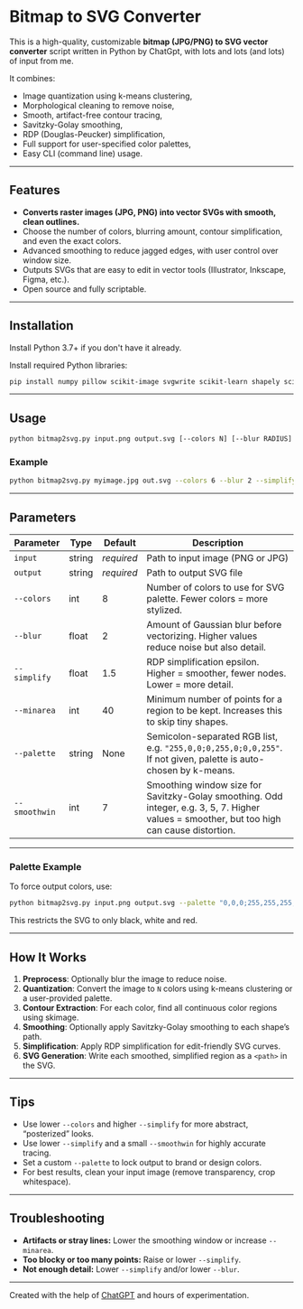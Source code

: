 # Bitmap to SVG Converter

This is a high-quality, customizable **bitmap (JPG/PNG) to SVG vector converter** script written in Python by ChatGpt, with lots and lots (and lots) of input from me.

It combines:
- Image quantization using k-means clustering,
- Morphological cleaning to remove noise,
- Smooth, artifact-free contour tracing,
- Savitzky-Golay smoothing,
- RDP (Douglas-Peucker) simplification,
- Full support for user-specified color palettes,
- Easy CLI (command line) usage.

---

## Features

- **Converts raster images (JPG, PNG) into vector SVGs with smooth, clean outlines.**
- Choose the number of colors, blurring amount, contour simplification, and even the exact colors.
- Advanced smoothing to reduce jagged edges, with user control over window size.
- Outputs SVGs that are easy to edit in vector tools (Illustrator, Inkscape, Figma, etc.).
- Open source and fully scriptable.

---

## Installation

Install Python 3.7+ if you don't have it already.

Install required Python libraries:

```bash
pip install numpy pillow scikit-image svgwrite scikit-learn shapely scipy
```
---

## Usage
```bash 
python bitmap2svg.py input.png output.svg [--colors N] [--blur RADIUS] [--simplify EPSILON] [--minarea MIN] [--palette PALETTE] [--smoothwin WIN]
```

### Example
```bash
python bitmap2svg.py myimage.jpg out.svg --colors 6 --blur 2 --simplify 1.2 --smoothwin 5
```

---

## Parameters

| Parameter      | Type    | Default | Description |
|----------------|---------|---------|-------------|
| `input`        | string  | *required* | Path to input image (PNG or JPG) |
| `output`       | string  | *required* | Path to output SVG file |
| `--colors`     | int     | 8       | Number of colors to use for SVG palette. Fewer colors = more stylized. |
| `--blur`       | float   | 2       | Amount of Gaussian blur before vectorizing. Higher values reduce noise but also detail. |
| `--simplify`   | float   | 1.5     | RDP simplification epsilon. Higher = smoother, fewer nodes. Lower = more detail. |
| `--minarea`    | int     | 40      | Minimum number of points for a region to be kept. Increases this to skip tiny shapes. |
| `--palette`    | string  | None    | Semicolon-separated RGB list, e.g. `"255,0,0;0,255,0;0,0,255"`. If not given, palette is auto-chosen by k-means. |
| `--smoothwin`  | int     | 7       | Smoothing window size for Savitzky-Golay smoothing. Odd integer, e.g. 3, 5, 7. Higher values = smoother, but too high can cause distortion. |

---

### Palette Example

To force output colors, use:
```bash
python bitmap2svg.py input.png output.svg --palette "0,0,0;255,255,255;255,0,0"
```

This restricts the SVG to only black, white and red.

---

## How It Works

1. **Preprocess**: Optionally blur the image to reduce noise.
2. **Quantization**: Convert the image to `N` colors using k-means clustering or a user-provided palette.
3. **Contour Extraction**: For each color, find all continuous color regions using skimage.
4. **Smoothing**: Optionally apply Savitzky-Golay smoothing to each shape’s path.
5. **Simplification**: Apply RDP simplification for edit-friendly SVG curves.
6. **SVG Generation**: Write each smoothed, simplified region as a `<path>` in the SVG.

---

## Tips

- Use lower `--colors` and higher `--simplify` for more abstract, “posterized” looks.
- Use lower `--simplify` and a small `--smoothwin` for highly accurate tracing.
- Set a custom `--palette` to lock output to brand or design colors.
- For best results, clean your input image (remove transparency, crop whitespace).

---

## Troubleshooting

- **Artifacts or stray lines:** Lower the smoothing window or increase `--minarea`.
- **Too blocky or too many points:** Raise or lower `--simplify`.
- **Not enough detail:** Lower `--simplify` and/or lower `--blur`.

---

Created with the help of [ChatGPT](https://chat.openai.com/) and hours of experimentation.
